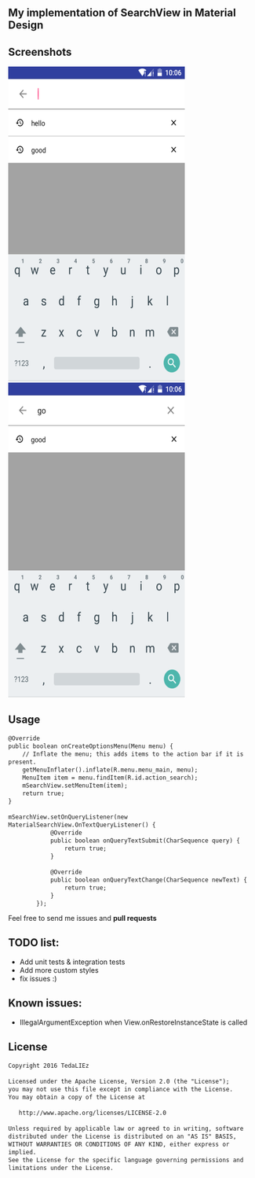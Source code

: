 ## My implementation of SearchView in Material Design

## Screenshots

<img src="art/screenshots/searchview_1.png" alt="view_1" width="360" height="640"/>

<img src="art/screenshots/searchview_2.png" alt="view_2" width="360" height="640"/>

## Usage

    @Override
    public boolean onCreateOptionsMenu(Menu menu) {
        // Inflate the menu; this adds items to the action bar if it is present.
        getMenuInflater().inflate(R.menu.menu_main, menu);
        MenuItem item = menu.findItem(R.id.action_search);
        mSearchView.setMenuItem(item);
        return true;
    }
    
    mSearchView.setOnQueryListener(new MaterialSearchView.OnTextQueryListener() {
                @Override
                public boolean onQueryTextSubmit(CharSequence query) {
                    return true;
                }
    
                @Override
                public boolean onQueryTextChange(CharSequence newText) {
                    return true;
                }
            });

Feel free to send me issues and **pull requests**

## TODO list:
* Add unit tests & integration tests
* Add more custom styles
* fix issues :)

## Known issues:
* IllegalArgumentException when View.onRestoreInstanceState is called

## License

    Copyright 2016 TedaLIEz

    Licensed under the Apache License, Version 2.0 (the "License");
    you may not use this file except in compliance with the License.
    You may obtain a copy of the License at

       http://www.apache.org/licenses/LICENSE-2.0

    Unless required by applicable law or agreed to in writing, software
    distributed under the License is distributed on an "AS IS" BASIS,
    WITHOUT WARRANTIES OR CONDITIONS OF ANY KIND, either express or implied.
    See the License for the specific language governing permissions and
    limitations under the License.
